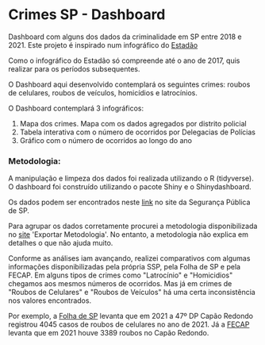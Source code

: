 # Crimes SP - Dashboard

Dashboard com alguns dos dados da criminalidade em SP entre 2018 e 2021.
Este projeto é inspirado num infográfico do [Estadão](https://infograficos.estadao.com.br/cidades/criminalidade-bairro-a-bairro/) 

Como o infográfico do Estadão só compreende até o ano de 2017, quis realizar para os períodos subsequentes.

O Dashboard aqui desenvolvido contemplará os seguintes crimes: roubos de celulares, roubos de veículos, homicídios e latrocínios. 

O Dashboard contemplará 3 infográficos:

1. Mapa dos crimes. Mapa com os dados agregados por distrito policial
2. Tabela interativa com o número de ocorridos por Delegacias de Polícias
3. Gráfico com o número de ocorridos ao longo do ano


### Metodologia:

A manipulação e limpeza dos dados foi realizada utilizando o R (tidyverse). O dashboard foi construído utilizando o pacote Shiny e o Shinydashboard.

Os dados podem ser encontrados neste [link](http://www.ssp.sp.gov.br/transparenciassp/Consulta.aspx) no site da Segurança Pública de SP.


Para agrupar os dados corretamente procurei a metodologia disponibilizada no [site](http://www.ssp.sp.gov.br/transparenciassp/Consulta.aspx) 'Exportar Metodologia'. No entanto, a metodologia não explica em detalhes o que não ajuda muito. 

Conforme as análises iam avançando, realizei comparativos com algumas informações disponibilizadas pela própria SSP, pela Folha de SP e pela FECAP. Em alguns tipos de crimes como "Latrocínio" e "Homicidios" chegamos aos mesmos números de ocorridos. Mas já em crimes de "Roubos de Celulares" e "Roubos de Veículos" há uma certa inconsistência nos valores encontrados. 

Por exemplo, a [Folha de SP](https://www1.folha.uol.com.br/cotidiano/2022/02/roubo-de-celular-se-concentra-na-volta-para-casa-e-na-periferia-de-sp.shtml) levanta que em 2021 a 47º DP Capão Redondo registrou 4045 casos de roubos de celulares no ano de 2021. Já a [FECAP](https://www.fecap.br/2022/03/03/roubo-e-furto-de-celulares-estudo-da-fecap-lista-locais-ruas-e-bairros-mais-perigosos-da-cidade-sp/) levanta que em 2021 houve 3389 roubos no Capão Redondo.


